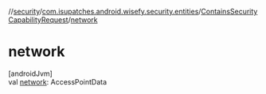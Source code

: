 //[security](../../../index.md)/[com.isupatches.android.wisefy.security.entities](../index.md)/[ContainsSecurityCapabilityRequest](index.md)/[network](network.md)

# network

[androidJvm]\
val [network](network.md): AccessPointData
